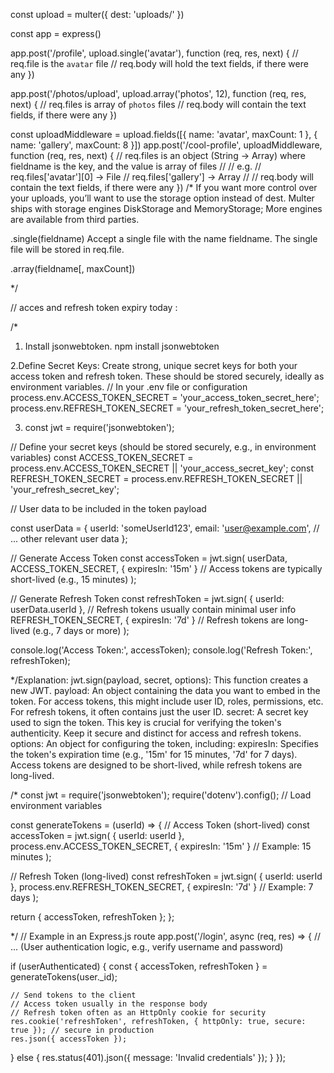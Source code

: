 

const upload = multer({ dest: 'uploads/' })

const app = express()

app.post('/profile', upload.single('avatar'), function (req, res, next) {
// req.file is the `avatar` file
// req.body will hold the text fields, if there were any
})

app.post('/photos/upload', upload.array('photos', 12), function (req, res, next) {
// req.files is array of `photos` files
// req.body will contain the text fields, if there were any
})

const uploadMiddleware = upload.fields([{ name: 'avatar', maxCount: 1 }, { name: 'gallery', maxCount: 8 }])
app.post('/cool-profile', uploadMiddleware, function (req, res, next) {
// req.files is an object (String -> Array) where fieldname is the key, and the value is array of files
//
// e.g.
// req.files['avatar'][0] -> File
// req.files['gallery'] -> Array
//
// req.body will contain the text fields, if there were any
})
/\*
If you want more control over your uploads, you’ll want to use the storage option instead of dest. Multer ships with storage engines DiskStorage and MemoryStorage; More engines are available from third parties.

.single(fieldname)
Accept a single file with the name fieldname. The single file will be stored in req.file.

.array(fieldname[, maxCount])

\*/

// acces and refresh token expiry today :

/\*

1. Install jsonwebtoken.
   npm install jsonwebtoken

2.Define Secret Keys: Create strong, unique secret keys for both your access token and refresh token. These should be stored securely, ideally as environment variables.
// In your .env file or configuration
process.env.ACCESS_TOKEN_SECRET = 'your_access_token_secret_here';
process.env.REFRESH_TOKEN_SECRET = 'your_refresh_token_secret_here';

3. const jwt = require('jsonwebtoken');

// Define your secret keys (should be stored securely, e.g., in environment variables)
const ACCESS_TOKEN_SECRET = process.env.ACCESS_TOKEN_SECRET || 'your_access_secret_key';
const REFRESH_TOKEN_SECRET = process.env.REFRESH_TOKEN_SECRET || 'your_refresh_secret_key';

// User data to be included in the token payload

const userData = {
userId: 'someUserId123',
email: 'user@example.com',
// ... other relevant user data
};

// Generate Access Token
const accessToken = jwt.sign(
userData,
ACCESS_TOKEN_SECRET,
{ expiresIn: '15m' } // Access tokens are typically short-lived (e.g., 15 minutes)
);

// Generate Refresh Token
const refreshToken = jwt.sign(
{ userId: userData.userId }, // Refresh tokens usually contain minimal user info
REFRESH_TOKEN_SECRET,
{ expiresIn: '7d' } // Refresh tokens are long-lived (e.g., 7 days or more)
);

console.log('Access Token:', accessToken);
console.log('Refresh Token:', refreshToken);

\*/Explanation:
jwt.sign(payload, secret, options): This function creates a new JWT.
payload: An object containing the data you want to embed in the token. For access tokens, this might include user ID, roles, permissions, etc. For refresh tokens, it often contains just the user ID.
secret: A secret key used to sign the token. This key is crucial for verifying the token's authenticity. Keep it secure and distinct for access and refresh tokens.
options: An object for configuring the token, including:
expiresIn: Specifies the token's expiration time (e.g., '15m' for 15 minutes, '7d' for 7 days). Access tokens are designed to be short-lived, while refresh tokens are long-lived.

/\*
const jwt = require('jsonwebtoken');
require('dotenv').config(); // Load environment variables

const generateTokens = (userId) => {
// Access Token (short-lived)
const accessToken = jwt.sign(
{ userId: userId },
process.env.ACCESS_TOKEN_SECRET,
{ expiresIn: '15m' } // Example: 15 minutes
);

// Refresh Token (long-lived)
const refreshToken = jwt.sign(
{ userId: userId },
process.env.REFRESH_TOKEN_SECRET,
{ expiresIn: '7d' } // Example: 7 days
);

return { accessToken, refreshToken };
};

\*/
// Example in an Express.js route
app.post('/login', async (req, res) => {
// ... (User authentication logic, e.g., verify username and password)

if (userAuthenticated) {
const { accessToken, refreshToken } = generateTokens(user.\_id);

    // Send tokens to the client
    // Access token usually in the response body
    // Refresh token often as an HttpOnly cookie for security
    res.cookie('refreshToken', refreshToken, { httpOnly: true, secure: true }); // secure in production
    res.json({ accessToken });

} else {
res.status(401).json({ message: 'Invalid credentials' });
}
});
